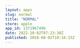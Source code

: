 ```yaml
---
layout: apps
slug: normal
title: "NORMAL"
store: apple
app_id: 1371967496
date: 2022-10-02T07:23:30Z
published: 2018-08-02T10:16:15Z
---
```

